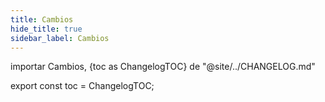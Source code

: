 ```yaml
---
title: Cambios
hide_title: true
sidebar_label: Cambios
---
```


importar Cambios, {toc as ChangelogTOC} de "@site/../CHANGELOG.md"

<Changelog />

export const toc = ChangelogTOC;
